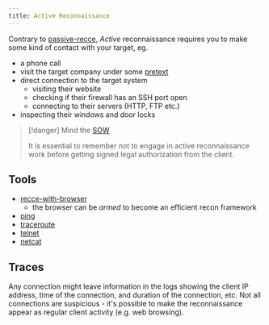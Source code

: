 ```yaml
---
title: Active Reconnaissance
---
```


Contrary to [passive-recce](/knowledge/offsec/pentesting/recce/passive-recce.md), _Active_ reconnaissance requires you to make some kind of contact with your target, eg.

- a phone call
- visit the target company under some [pretext](/pretext)
- direct connection to the target system
  - visiting their website
  - checking if their firewall has an SSH port open
  - connecting to their servers (HTTP, FTP etc.)
- inspecting their windows and door locks

> [!danger] Mind the [SOW](/private/cybersecurity/knowledge/pentesting/SOW.md)
>
> It is essential to remember not to engage in active reconnaissance work before getting signed legal authorization from the client.

## Tools

- [recce-with-browser](/knowledge/offsec/pentesting/recce/recce-with-browser.md)
  - the browser can be _armed_ to become an efficient recon framework
- [ping](/private/cybersecurity/knowledge/tools/ping.md)
- [traceroute](/private/cybersecurity/knowledge/tools/traceroute.md)
- [telnet](/private/cybersecurity/knowledge/tools/telnet.md)
- [netcat](/private/cybersecurity/knowledge/tools/netcat.md)

## Traces

Any connection might leave information in the logs showing the client IP address, time of the connection, and duration of the connection, etc. Not all connections are suspicious - it's possible to make the reconnaissance appear as regular client activity (e.g. web browsing).
